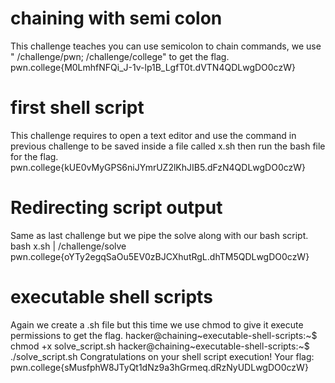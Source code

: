 # chaining with semi colon
This challenge teaches you can use semicolon to chain commands, we use " /challenge/pwn; /challenge/college" to get the flag.
pwn.college{M0LmhfNFQi_J-1v-lp1B_LgfT0t.dVTN4QDLwgDO0czW}
# first shell script
This challenge requires to open a text editor and use the command in previous challenge to be saved inside a file called x.sh then run the bash file for the flag.
pwn.college{kUE0vMyGPS6niJYmrUZ2lKhJIB5.dFzN4QDLwgDO0czW}
# Redirecting script output
Same as last challenge but we pipe the solve along with our bash script.
 bash x.sh | /challenge/solve
pwn.college{oYTy2egqSaOu5EV0zBJCXhutRgL.dhTM5QDLwgDO0czW}
# executable shell scripts
Again we create a .sh file but this time we use chmod to give it execute permissions to get the flag.
hacker@chaining~executable-shell-scripts:~$ chmod +x solve_script.sh
hacker@chaining~executable-shell-scripts:~$ ./solve_script.sh
Congratulations on your shell script execution! Your flag:
pwn.college{sMusfphW8JTyQt1dNz9a3hGrmeq.dRzNyUDLwgDO0czW}
